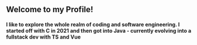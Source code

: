 ## Welcome to my Profile!

#### I like to explore the whole realm of coding and software engineering. I started off with C in 2021 and then got into Java - currently evolving into a fullstack dev with TS and Vue

